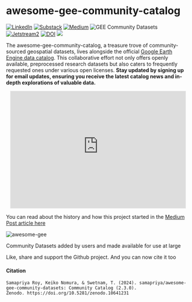 # awesome-gee-community-catalog

[![LinkedIn](https://img.shields.io/badge/LinkedIn-0077B5?style=plastic&logo=linkedin&logoColor=white)](https://www.linkedin.com/in/samapriya/)
[![Substack](https://img.shields.io/badge/Substack-FF6719.svg?style=flat&logo=Substack&logoColor=white)](https://datacommons.substack.com/)
[![Medium](https://img.shields.io/badge/Medium-12100E?style=flat&logo=medium&logoColor=white)](https://medium.com/@samapriyaroy)
![GEE Community Datasets](https://img.shields.io/endpoint?url=https://gist.githubusercontent.com/samapriya/34bc0c1280d475d3a69e3b60a706226e/raw/community.json)
[![Jetstream2](https://img.shields.io/badge/Supported%20by-Jetstream2-brightgreen)](https://jetstream-cloud.org/)
[![DOI](https://zenodo.org/badge/DOI/10.5281/zenodo.10641231.svg)](https://doi.org/10.5281/zenodo.10641231)
[![](https://img.shields.io/static/v1?label=Sponsor&message=%E2%9D%A4&logo=GitHub&color=%23fe8e86)](https://github.com/sponsors/samapriya)

The awesome-gee-community-catalog, a treasure trove of community-sourced geospatial datasets, lives alongside the official [Google Earth Engine data catalog](https://developers.google.com/earth-engine/datasets/catalog). This collaborative effort not only offers openly available, preprocessed research datasets but also caters to frequently requested ones under various open licenses. **Stay updated by signing up for email updates, ensuring you receive the latest catalog news and in-depth explorations of valuable data.**

<center>

<iframe src="https://datacommons.substack.com/embed" width="480" height="320" style="border:1px solid #EEE; background:white;" frameborder="0" scrolling="no"></iframe>
</center>


You can read about the history and how this project started in the [Medium Post article here](https://medium.com/geospatial-processing-at-scale/community-datasets-data-commons-in-google-earth-engine-8585d8baef1f)

![awesome-gee](https://github.com/samapriya/awesome-gee-community-datasets/assets/6677629/a31225f9-eafd-43ae-b19a-c791e369851d)

Community Datasets added by users and made available for use at large

Like, share and support the Github project. And you can now cite it too

#### Citation

```
Samapriya Roy, Keiko Nomura, & Swetnam, T. (2024). samapriya/awesome-gee-community-datasets: Community Catalog (2.3.0).
Zenodo. https://doi.org/10.5281/zenodo.10641231
```
